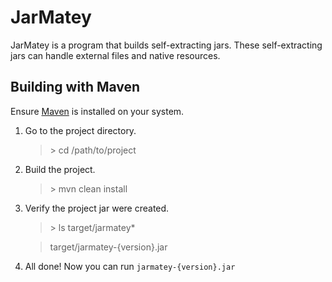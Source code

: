 # JarMatey

JarMatey is a program that builds self-extracting jars. These self-extracting jars can handle external
        files and native resources.

## Building with Maven

Ensure [Maven](http://maven.apache.org) is installed on your system.

1. Go to the project directory.

    > \> cd /path/to/project

2. Build the project.

    > \> mvn clean install

3. Verify the project jar were created.

    > \> ls target/jarmatey*

    > target/jarmatey-{version}.jar

4. All done! Now you can run `jarmatey-{version}.jar`
